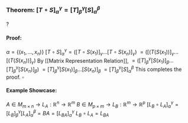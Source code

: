 ### Theorem: $[T \circ S]_{\alpha}^\gamma = [T]_{\beta}^\gamma [S]_{\alpha}^\beta$
?
#### Proof:
$\alpha = \{ (x_{1},\dots,x_{n}) \}$
$[T \circ S]_{\alpha}^\gamma=([T \circ S(x_{1})]_{\gamma} \dots[T \circ S(x_{n})]_{\gamma})$
$= ([(T(S(x_{1}))]_{\gamma}\dots[(T(S(x_{n}))]_{\gamma})$
By [[Matrix Representation Relation]],
$= ([T]_{\beta}^\gamma[S(x_{1})]_{\beta} \dots [T]_{\beta}^\gamma [S(x_{n})]_{\beta})$
$= [T]_{\beta}^\gamma[S(x_{1})]_{\beta}\dots[S(x_{n})]_{\beta}$
$=[T]_{\beta}^\gamma[S]_{\alpha}^\beta$
This completes the proof. $\square$
#### Example Showcase:
$A \in M_{m \times n} \to L_{A}:\mathbb{R}^n \to \mathbb{R}^m$
$B \in M_{p \times m} \to L_{B}: \mathbb{R}^m \to \mathbb{R}^p$
$[L_{B} \circ L_{A}]_{\alpha}^\gamma =[L_{B}]_{\beta}^\gamma[L_{A}]_{\alpha}^\beta = BA = [L_{BA}]_{\alpha}^\gamma$
$L_{B} \circ L_{A} = L_{BA}$
<!--SR:!2025-08-30,11,270-->
